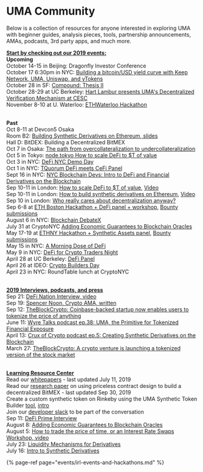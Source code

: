 # UMA Community

Below is a collection of resources for anyone interested in exploring UMA with beginner guides, analysis pieces, tools, partnership announcements, AMAs, podcasts, 3rd party apps, and much more.

<b><u>Start by checking out our 2019 events:</b></u>
<br><b>Upcoming</b>
<br>October 14-15 in Beijing: Dragonfly Investor Conference
<br>October 17 6:30pm in NYC: [Building a bitcoin/USD yield curve with Keep Network, UMA, Uniswap, and yTokens](https://www.eventbrite.com/e/building-a-bitcoinusd-yield-curve-with-keep-network-uma-uniswap-and-ytokens-tickets-74828946393 "Building a bitcoin/USD yield curve with Keep Network, UMA, Uniswap, and yTokens")
<br> October 28 in SF: [Compound: Thesis II](https://www.eventbrite.com/e/compound-thesis-ii-tickets-74043679639)
<br>October 28-29 at UC Berkeley: [Hart Lambur presents UMA's Decentralized Verification Mechanism at CESC](https://cesc.io)
<br>November 8-10 at U. Waterloo: [ETHWaterloo Hackathon](https://ethwaterloo.com/)

<br><b>Past</b>
<br>Oct 8-11 at Devcon5 Osaka
<br>Room B2: [Building Synthetic Derivatives on Ethereum, slides](https://docsend.com/view/3v6t329)
<br>Hall D: BitDEX: Building a Decentralized BitMEX
<br>Oct 7 in Osaka: [The path from overcollateralization to undercollateralization](http://defi.wtf/)
<br> Oct 5 in Tokyo: [node.tokyo How to scale DeFi to $T of value](https://nodetokyo.jp/schedule/)
<br>Oct 3 in NYC: [DeFi NYC Demo Day](https://www.meetup.com/DeFiNYC/events/265090673/)
<br>Oct 1 in NYC: [TQuorum DeFi meets CeFi Panel](http://tquorum.com/)
<br>Sept 16 in NYC: [NYC Blockchain Devs: Intro to DeFi and Financial Derivatives on the Blockchain](https://www.meetup.com/nyc-blockchain-devs/events/264896876/)
<br>Sep 10-11 in London: [How to scale DeFi to $T of value](https://defisumm.it), [Video](https://www.youtube.com/watch?v=T-AbXAeTKtQ)
<br>Sep 10-11 in London: [How to build synthetic derivatives on Ethereum](https://defisumm.it), [Video](https://www.youtube.com/watch?v=KxL4oJN4Adw&list=PLhbK0NpGv8dWsjLpYA-OM4gQk-GdQe7X2&index=14&t=190s)
<br>Sep 10 in London: [Who really cares about decentralization anyway?](https://www.meetup.com/0xCommunity/events/264324368/)
<br>Sep 6-8 at [ETH Boston Hackathon + DeFi panel + workshop](https://eth.boston/#schedule), [Bounty submissions](https://ethboston.devpost.com/submissions/search?utf8=✓&prize_filter%5Bprizes%5D%5B%5D=31158)
<br>August 6 in NYC: [Blockchain DebateX](https://www.eventbrite.com/e/two-sigma-ventures-presents-debatex-blockchain-tickets-65440677829?)
<br>July 31 at CryptoNYC [Adding Economic Guarantees to Blockchain Oracles](https://www.meetup.com/Crypto-NYC/events/263295980/?rv=me1&_xtd=gatlbWFpbF9jbGlja9oAJDI1MTE0MmI5LTI0ZjEtNDQ1NC04MjUzLWI3MjcxZTQ2NGY4Yg&_af=event&_af_eid=263295980)
<br>May 17-19 at [ETHNY Hackathon + Synthetic Assets panel](https://ethnewyork.com/#schedule), [Bounty submissions](https://ethnewyork.devpost.com/submissions/search?utf8=%E2%9C%93&prize_filter%5Bprizes%5D%5B%5D=30342)
<br>May 15 in NYC: [A Morning Dose of DeFi](https://www.eventbrite.com/e/morning-dose-of-defi-tickets-60666470045)
<br>May 9 in NYC: [DeFi for Crypto Traders Night](https://www.eventbrite.com/e/defi-for-crypto-traders-tickets-60421006858#)
<br>April 28 at UC Berkeley: [DeFi Panel](https://www.recolor.io)
<br>April 26 at IDEO: [Crypto Builders Day](https://www.ideocolab.com/startupstudio/)
<br>April 23 in NYC: RoundTable lunch at CryptoNYC

<br><b><u>2019 Interviews, podcasts, and press</b></u>
<br>Sep 21: [DeFi Nation Interview, video](https://www.facebook.com/claytonroche/videos/10100166889050346/)
<br>Sep 19: [Spencer Noon, Crypto AMA, written](https://t.me/c/1477285922/4102)
<br>Sep 12: [TheBlockCrypto: Coinbase-backed startup now enables users to tokenize the price of anything](https://www.theblockcrypto.com/linked/39355/a-coinbase-backed-startup-now-enables-users-to-tokenize-the-price-of-anything/)
<br>June 11: [Wyre Talks podcast ep.38: UMA, the Primitive for Tokenized Financial Exposure](https://wyre-talks.simplecast.com/episodes/ep-38-uma-the-primitive-for-tokenized-7vXX_xPm)
<br>April 13: [Crux of Crypto podcast ep.5: Creating Synthetic Derivatives on the Blockchain](http://cruxofcrypto.com/e05-creating-synthetic-derivatives-on-the-blockchain-with-hart-lambur-of-uma/)
<br>March 27: [TheBlockCrypto: A crypto venture is launching a tokenized version of the stock market](https://www.theblockcrypto.com/2019/03/27/a-crypto-venture-is-launching-a-tokenized-version-of-the-stock-market/)

<br><b><u>Learning Resource Center</b></u>
<br>Read our [whitepapers](https://github.com/UMAprotocol/whitepaper) - last updated July 11, 2019
<br>Read our [research paper](https://twitter.com/UMAprotocol/status/1179045704918011906) on using priceless contract design to build a decentralized BitMEX - last updated Sep 30, 2019
<br>Create a custom synthetic token on Rinkeby using the UMA Synthetic Token Builder [tool](http://tokenbuilder.umaproject.org), [intro](https://medium.com/uma-project/announcing-the-uma-synthetic-token-builder-8bf37c645e94)
<br>Join our [developer slack](https://join.slack.com/t/umaprotocol/shared_invite/enQtNTk4MjQ4ODY0MDA1LWZiYjg3ODY2M2MwZGQ3MDVjZDc1ZjUwNDJkMTA5NDZlNzFlZDYxYmQxOTAwNTY1NmZlNGRjY2IxYzUzNjQ0YjI) to be part of the conversation
<br>Sep 11: [DeFi Prime Interview](https://defiprime.com/uma)
<br>August 8: [Adding Economic Guarantees to Blockchain Oracles](https://medium.com/uma-project/umas-data-verification-mechanism-3c5342759eb8)
<br>August 5: [How to trade the price of time, or an Interest Rate Swaps Workshop, video](https://youtu.be/TRITa2JJIyU)
<br>July 23: [Liquidity Mechanisms for Derivatives](https://medium.com/uma-project/liquidity-mechanisms-for-derivatives-5568cc688b57)
<br>July 16: [Intro to Synthetic Derivatives](https://medium.com/uma-project/intro-to-blockchain-based-synthetic-derivatives-d3a61f3e6e79)

{% page-ref page="events/irl-events-and-hackathons.md" %}


